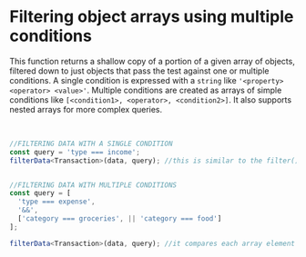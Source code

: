 # Filtering object arrays using multiple conditions

This function returns a shallow copy of a portion of a given array of objects, filtered down to just objects that pass the test against one or multiple conditions. A single condition is expressed with a `string` like `'<property> <operator> <value>'`. Multiple conditions are created as arrays of simple conditions like `[<condition1>, <operator>, <condition2>]`. It also supports nested arrays for more complex queries.

<br>

```TypeScript
//FILTERING DATA WITH A SINGLE CONDITION
const query = 'type === income';
filterData<Transaction>(data, query); //this is similar to the filter() method for arrays


//FILTERING DATA WITH MULTIPLE CONDITIONS
const query = [
  'type === expense',
  '&&',
  ['category === groceries', || 'category === food']
];

filterData<Transaction>(data, query); //it compares each array element against each condition
```
